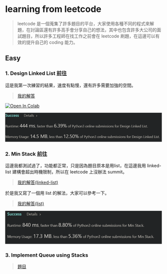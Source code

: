 # learning from leetcode 
> leetcode 是一個蒐集了許多題目的平台，大家使用各種不同的程式來解題，在討論區還有許多高手會分享自己的想法，其中也包含許多大公司的面試題目，所以許多工程師在找工作之前會在 leetcode 刷題，在這邊可以有效的提升自己的 coding 能力。
## Easy
### 1. Design Linked List [前往](https://leetcode.com/problems/design-linked-list/)

這是我第一次練習的結果，速度有點慢，還有許多需要加強的空間。

> [我的解答](https://github.com/aaron1aaron2/my-learning-note/blob/master/leet%20code/Design-Linked-List.py)

[![Open In Colab](https://colab.research.google.com/assets/colab-badge.svg)](https://colab.research.google.com/gist/aaron1aaron2/6fa9da18d36145de92a8324225502d40/design-linked-list.ipynb)

![](/leet%20code/Submitted/Design_Linked_List_1.PNG)

### 2. Min Stack [前往](https://leetcode.com/problems/min-stack/)

這邊我都測試過了，功能都正常，只是因為題目原本是用list，在這邊我用 linked-list 建構會超出時機限制，所以在 leetcode 上沒辦法 summit。

> [我的解答(linked-list)](https://github.com/aaron1aaron2/my-learning-note/blob/master/leet%20code/Min%20Stack(linked-list).py)

於是我又寫了一個用 list 的解法，大家可以參考一下。

> [我的解答(list)](https://github.com/aaron1aaron2/my-learning-note/blob/master/leet%20code/Min%20Stack.py)

![](/leet%20code/Submitted/Min-Stack.PNG)

### 3. Implement Queue using Stacks
>[題目](https://leetcode.com/problems/implement-queue-using-stacks/)
